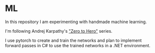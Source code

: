 # ML

In this repository I am experimenting with handmade machine learning.

I'm following Andrej Karpathy's ["Zero to Hero"](https://karpathy.ai/zero-to-hero.html) series.

I use pytorch to create and train the networks and plan to implement forward passes in C# to use the trained networks in a .NET environment.